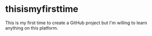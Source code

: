 # thisismyfirsttime
This is my first time to create a GitHub project but I'm willing to learn anything on this platform.
